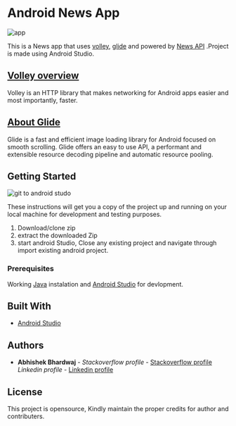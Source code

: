 # Android News App

![app](https://media.giphy.com/media/QN44TjVIvLzFYZ0gLz/giphy.gif)

This is a News app  that uses [volley](https://github.com/google/volley), [glide](https://github.com/bumptech/glide) and powered by [News API](https://newsapi.org/)
.Project is made using Android Studio.

## [Volley overview](https://developer.android.com/training/volley/)

Volley is an HTTP library that makes networking for Android apps easier and most importantly, faster.

## [About Glide](https://bumptech.github.io/glide/)
Glide is a fast and efficient image loading library for Android focused on smooth scrolling. Glide offers an easy to use API, 
a performant and extensible resource decoding pipeline and automatic resource pooling.

## Getting Started

![git to android studo](https://media.giphy.com/media/wZDe0QOo2F3O2StPUy/giphy.gif)

These instructions will get you a copy of the project up and running on your local machine for development and testing purposes.


1. Download/clone zip
2. extract the downloaded Zip
3. start android Studio, Close any existing project and navigate through import existing android project. 

### Prerequisites

Working [Java](https://www.oracle.com/technetwork/java/javase/downloads/index.html) instalation and [Android Studio](https://developer.android.com/studio/) for devlopment.

 

## Built With

* [Android Studio](https://developer.android.com/studio/) 
 
## Authors

* **Abhishek Bhardwaj** - *Stackoverflow profile* - [Stackoverflow profile](https://stackoverflow.com/users/6870223/abhi?tab=profile)
			  *Linkedin profile* - [Linkedin profile](https://www.linkedin.com/in/abhishek-bhardwaj-b16764166)
 	


## License

This project is opensource, Kindly maintain the proper credits for author and contributers.
